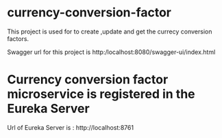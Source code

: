 # currency-conversion-factor
  This project is used for to create ,update and get the currecy conversion factors.
  
  Swagger url for this project is 
   http:/localhost:8080/swagger-ui/index.html

# Currency conversion factor microservice is registered in the Eureka Server

  Url of Eureka Server is : http://localhost:8761


